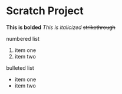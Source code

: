 # Scratch Project

**This is bolded**
*This is italicized*
~~strikethrough~~

numbered list
1. item one
2. item two

bulleted list
* item one
* item two

